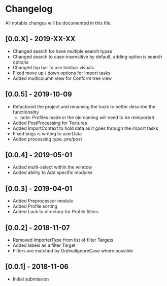 # Changelog
All notable changes will be documented in this file.

## [0.0.X] - 2019-XX-XX
- Changed search for have multiple search types
- Changed search to case-insensitive by default, adding option is search options
- Changed top bar to use toolbar visuals
- Fixed move up / down options for Import tasks
- Added multicolumn view for Conform tree view

## [0.0.5] - 2019-10-09
- Refactored the project and renaming the tools to better describe the functionality
    - note: Profiles made in the old naming will need to be reimported
- Added PostProcessing for Textures
- Added ImportContext to hold data as it goes through the import tasks
- Fixed bugs is writing to userData
- Added processing type, pre/post

## [0.0.4] - 2019-05-01
- Added multi-select within the window
- Added ability to Add specific modules

## [0.0.3] - 2019-04-01
- Added Preprocessor module
- Added Profile sorting
- Added Lock to directory for Profile filters

## [0.0.2] - 2018-11-07
- Removed ImporterType from list of filter Targets
- Added labels as a filter Target
- Filters are matched by OrdinalIgnoreCase where possible

## [0.0.1] - 2018-11-06
- Initial submission
